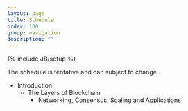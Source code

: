 ```yaml
---
layout: page
title: Schedule
order: 100
group: navigation
description: ""
---
```

{% include JB/setup %}

The schedule is tentative and can subject to change.


- Introduction
  - The Layers of Blockchain
    - Networking, Consensus, Scaling and Applications

                            
